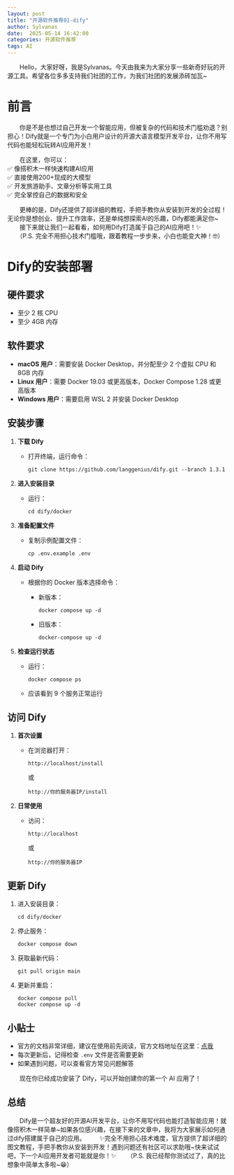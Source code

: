 ```yaml
---
layout: post  
title: "开源软件推荐01-dify"  
author: Sylvanas  
date:  2025-05-14 16:42:00  
categories: 开源软件推荐  
tags: AI 
---
```


　　Hello，大家好呀，我是Sylvanas。今天由我来为大家分享一些新奇好玩的开源工具。希望各位多多支持我们社团的工作，为我们社团的发展添砖加瓦~

# 前言

　　你是不是也想过自己开发一个智能应用，但被复杂的代码和技术门槛劝退？别担心！Dify就是一个专门为小白用户设计的开源大语言模型开发平台，让你不用写代码也能轻松玩转AI应用开发！

　　在这里，你可以：  
✅ 像搭积木一样快速构建AI应用  
✅ 直接使用200+现成的大模型  
✅ 开发旅游助手、文章分析等实用工具  
✅ 完全掌控自己的数据和安全

　　更棒的是，Dify还提供了超详细的教程，手把手教你从安装到开发的全过程！无论你是想创业、提升工作效率，还是单纯想探索AI的乐趣，Dify都能满足你\~
　　接下来就让我们一起看看，如何用Dify打造属于自己的AI应用吧！✨
　　（P.S. 完全不用担心技术门槛哦，跟着教程一步步来，小白也能变大神！🤓）

# Dify的安装部署

## 硬件要求

* 至少 2 核 CPU
* 至少 4GB 内存

## 软件要求

* **macOS 用户**：需要安装 Docker Desktop，并分配至少 2 个虚拟 CPU 和 8GB 内存
* **Linux 用户**：需要 Docker 19.03 或更高版本，Docker Compose 1.28 或更高版本
* **Windows 用户**：需要启用 WSL 2 并安装 Docker Desktop

## 安装步骤

1. **下载 Dify**

    * 打开终端，运行命令：

      ```
      git clone https://github.com/langgenius/dify.git --branch 1.3.1
      ```
2. **进入安装目录**

    * 运行：

      ```
      cd dify/docker
      ```
3. **准备配置文件**

    * 复制示例配置文件：

      ```
      cp .env.example .env
      ```
4. **启动 Dify**

    * 根据你的 Docker 版本选择命令：

      * 新版本：

        ```
        docker compose up -d
        ```
      * 旧版本：

        ```
        docker-compose up -d
        ```
5. **检查运行状态**

    * 运行：

      ```
      docker compose ps
      ```
    * 应该看到 9 个服务正常运行

## 访问 Dify

1. **首次设置**

    * 在浏览器打开：

      ```
      http://localhost/install
      ```

      或

      ```
      http://你的服务器IP/install
      ```
2. **日常使用**

    * 访问：

      ```
      http://localhost
      ```

      或

      ```
      http://你的服务器IP
      ```

## 更新 Dify

1. 进入安装目录：

    ```
    cd dify/docker
    ```
2. 停止服务：

    ```
    docker compose down
    ```
3. 获取最新代码：

    ```
    git pull origin main
    ```
4. 更新并重启：

    ```
    docker compose pull
    docker compose up -d
    ```

## 小贴士

* 官方的文档非常详细，建议在使用前先阅读，官方文档地址在这里：[点我](https://docs.dify.ai/zh-hans/introduction)
* 每次更新后，记得检查 `.env`​ 文件是否需要更新
* 如果遇到问题，可以查看官方常见问题解答

　　现在你已经成功安装了 Dify，可以开始创建你的第一个 AI 应用了！

## 总结

　　Dify是一个超友好的开源AI开发平台，让你不用写代码也能打造智能应用！就像搭积木一样简单\~如果各位感兴趣，在接下来的文章中，我将为大家展示如何通过dify搭建属于自己的应用。
　　✨完全不用担心技术难度，官方提供了超详细的图文教程，手把手教你从安装到开发！遇到问题还有社区可以求助哦\~快来试试吧，下一个AI应用开发者可能就是你！✨
　　（P.S. 我已经帮你测试过了，真的比想象中简单太多啦~😁）

　　‍
